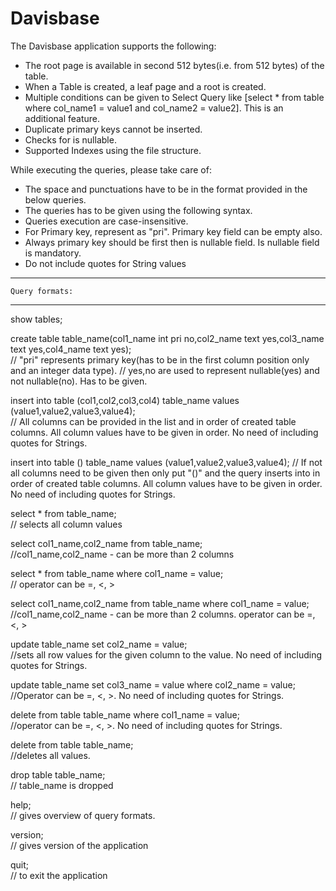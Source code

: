 # Davisbase
The Davisbase application supports the following:

* The root page is available in second 512 bytes(i.e. from 512 bytes) of the table.
* When a Table is created, a leaf page and a root is created.
* Multiple conditions can be given to Select Query like [select * from table where col_name1  = value1 and col_name2 = value2]. This is an additional feature.
* Duplicate primary keys cannot be inserted.
* Checks for is nullable.
* Supported Indexes using the file structure.

While executing the queries, please take care of: 
* The space and punctuations have to be in the format provided in the below queries.
* The queries has to be given using the following syntax.
* Queries execution are case-insensitive.
* For Primary key, represent as "pri". Primary key field can be empty also.
* Always primary key should be first then is nullable field. Is nullable field is mandatory.
* Do not include quotes for String values

-----------------------------------------------------------------------------------------------------------------------------------------------------------------------------------------------
	Query formats: 
-----------------------------------------------------------------------------------------------------------------------------------------------------------------------------------------------

show tables;

create table table_name(col1_name int pri no,col2_name text yes,col3_name text yes,col4_name text yes);      
// "pri" represents primary key(has to be in the first column position only and an integer data type). 
// yes,no are used to represent nullable(yes) and not nullable(no). Has to be given.

insert into table (col1,col2,col3,col4) table_name values (value1,value2,value3,value4);                     
// All columns can be provided in the list and in order of created table columns. All column values have to be given in order. No need of including quotes for Strings.

insert into table () table_name values (value1,value2,value3,value4);
// If not all columns need to be given then only put "()" and the query inserts into in order of created table columns. All column values have to be given in order. No need of including quotes for Strings.

select * from table_name;                                                                                    
// selects all column values

select col1_name,col2_name from table_name;                                                                  
//col1_name,col2_name - can be more than 2 columns

select * from table_name where col1_name = value;                                                             
// operator can be =, <, >

select col1_name,col2_name from table_name where col1_name = value;                                           
//col1_name,col2_name - can be more than 2 columns. operator can be =, <, >

update table_name set col2_name = value;                                                                      
//sets all row values for the given column to the value. No need of including quotes for Strings.

update table_name set col3_name = value where col2_name = value;                                               
//Operator can be =, <, >. No need of including quotes for Strings.

delete from table table_name where col1_name = value;	                                                     
//operator can be =, <, >. No need of including quotes for Strings.

delete from table table_name;                                                                                
//deletes all values. 

drop table table_name;                                                                                       
// table_name is dropped

help;                                                                                                        
// gives overview of query formats. 

version;                                                                                                     
// gives version of the application

quit;                                                                                                        
// to exit the application
